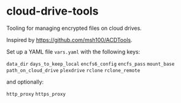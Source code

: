 # cloud-drive-tools

Tooling for managing encrypted files on cloud drives.

Inspired by https://github.com/msh100/ACDTools.

Set up a YAML file `vars.yaml` with the following keys:

`data_dir`
`days_to_keep_local`
`encfs6_config`
`encfs_pass`
`mount_base`
`path_on_cloud_drive`
`plexdrive`
`rclone`
`rclone_remote`

and optionally:

`http_proxy`
`https_proxy`
